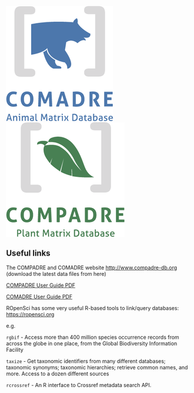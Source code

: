![logo](images/Logo_COMADRE_Vertical_Color.png) ![logo](images/Logo_COMPADRE_Vertical_Color.png)


## Useful links

The COMPADRE and COMADRE website http://www.compadre-db.org (download the latest data files from here)


[COMPADRE User Guide PDF](https://github.com/jonesor/compadreDB/raw/master/COMPADRE-UserGuide/COMPADRE-UserGuide.pdf)


[COMADRE User Guide PDF](https://github.com/jonesor/compadreDB/raw/master/COMADRE-UserGuide/COMADRE-UserGuide.pdf)


ROpenSci has some very useful R-based tools to link/query databases: https://ropensci.org

e.g. 

`rgbif` -	Access more than 400 million species occurrence records from across the globe in one place, from the Global Biodiversity Information Facility

`taxize` - Get taxonomic identifiers from many different databases; taxonomic synonyms; taxonomic hierarchies; retrieve common names, and more. Access to a dozen different sources

`rcrossref` - An R interface to Crossref metadata search API.